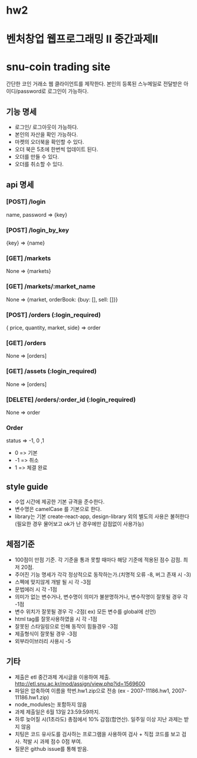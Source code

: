 # hw2

벤처창업 웹프로그래밍 II 중간과제II
========================

# snu-coin trading site

간단한 코인 거래소 웹 클라이언트를 제작한다.
본인의 등록된 스누메일로 전달받은 아이디/password로 로그인이 가능하다.
## 기능 명세

* 로그인/ 로그아웃이 가능하다.
* 본인의 자산을 확인 가능하다.
* 마켓의 오더북을 확인할 수 있다. 
* 오더 북은 5초에 한번씩 업데이트 된다.
* 오더를 만들 수 있다.
* 오더를 취소할 수 있다. 

## api 명세
 ### [POST] /login
 name, password => {key}
 
 ### [POST] /login_by_key
 {key} => {name}
 
 ### [GET] /markets
 None => {markets}
 
 ### [GET] /markets/:market_name
 None => {market, orderBook: {buy: [], sell: []}}
 
 ### [POST] /orders (:login_required)
 { price, quantity, market, side} => order

 ### [GET] /orders
 None => [orders]
 
 ### [GET] /assets (:login_required)
 None => [orders]
 

 ### [DELETE] /orders/:order_id (:login_required)
 None => order
 
 ### Order
 status => -1, 0 ,1 
 
- 0 => 기본
- -1 => 취소 
- 1 => 체결 완료
 

## style guide
* 수업 시간에 제공한 기본 규격을 준수한다.
* 변수명은 camelCase 를 기본으로 한다.
* library는 기본 create-react-app, design-library 외의 별도의 사용은 불허한다(필요한 경우 물어보고 ok가 난 경우에만 감점없이 사용가능)

## 체점기준
* 100점이 만점 기준. 각 기준을 통과 못할 때마다 해당 기준에 적용된 점수 감점. 최저 20점.
* 주어진 기능 명세가 각각 정상적으로 동작하는가.(치명적 오류 -8, 버그 존재 시 -3)
* 스펙에 맞지않게 개발 될 시 각 -3점
* 문법에러 시 각 -1점
* 의미가 없는 변수거나, 변수명이 의미가 불분명하거나, 변수작명이 잘못될 경우 각 -1점
* 변수 위치가 잘못될 경우 각 -2점( ex) 모든 변수를 global에 선언)
* html tag를 잘못사용하였을 시 각 -1점
* 잘못된 스타일링으로 인해 동작이 힘들경우 -3점
* 제출형식이 잘못될 경우 -3점
* 외부라이브러리 사용시 -5

## 기타
* 제출은 etl 중간과제 게시글을 이용하여 제출. http://etl.snu.ac.kr/mod/assign/view.php?id=1569600
* 파일은 압축하여 이름을 학번.hw1.zip으로 전송 (ex - 2007-11186.hw1, 2007-11186.hw1.zip)
* node_modules는 포함하지 않음
* 과제 제출일은 6월 13일 23:59:59까지.
* 하루 늦어질 시(1초라도) 총점에서 10% 감점(합연산). 일주일 이상 지난 과제는 받지 않음
* 치팅은 코드 유사도를 검사하는 프로그램을 사용하여 검사 + 직접 코드를 보고 검사. 적발 시 과제 점수 0점 부여.
* 질문은 github issue를 통해 받음.

